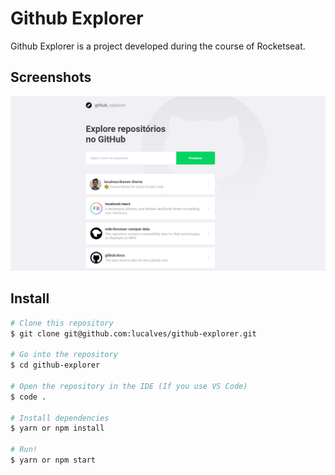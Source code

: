 # Github Explorer

Github Explorer is a project developed during the course of Rocketseat.

## Screenshots

<img src="screenshot.png">

## Install

```bash
# Clone this repository
$ git clone git@github.com:lucalves/github-explorer.git

# Go into the repository
$ cd github-explorer

# Open the repository in the IDE (If you use VS Code)
$ code .

# Install dependencies
$ yarn or npm install

# Run!
$ yarn or npm start
```
